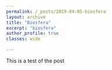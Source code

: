 ```yaml
---
permalink: /_posts/2019-04-05-biosfera
layout: archive
title: "Biosfera"
excerpt: "biosfera"
author_profile: true 
classes: wide

---
```

<Biosfera>

This is a test of the post
